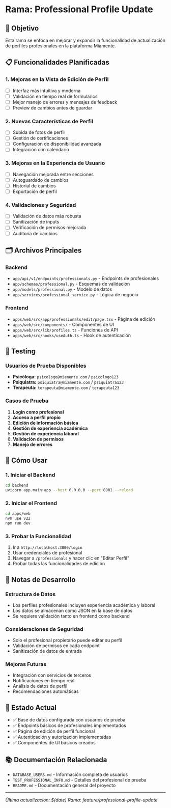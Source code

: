 # Rama: Professional Profile Update

## 🎯 Objetivo

Esta rama se enfoca en mejorar y expandir la funcionalidad de actualización de perfiles profesionales en la plataforma Miamente.

## 📋 Funcionalidades Planificadas

### 1. Mejoras en la Vista de Edición de Perfil

- [ ] Interfaz más intuitiva y moderna
- [ ] Validación en tiempo real de formularios
- [ ] Mejor manejo de errores y mensajes de feedback
- [ ] Preview de cambios antes de guardar

### 2. Nuevas Características de Perfil

- [ ] Subida de fotos de perfil
- [ ] Gestión de certificaciones
- [ ] Configuración de disponibilidad avanzada
- [ ] Integración con calendario

### 3. Mejoras en la Experiencia de Usuario

- [ ] Navegación mejorada entre secciones
- [ ] Autoguardado de cambios
- [ ] Historial de cambios
- [ ] Exportación de perfil

### 4. Validaciones y Seguridad

- [ ] Validación de datos más robusta
- [ ] Sanitización de inputs
- [ ] Verificación de permisos mejorada
- [ ] Auditoría de cambios

## 🗂️ Archivos Principales

### Backend

- `app/api/v1/endpoints/professionals.py` - Endpoints de profesionales
- `app/schemas/professional.py` - Esquemas de validación
- `app/models/professional.py` - Modelo de datos
- `app/services/professional_service.py` - Lógica de negocio

### Frontend

- `apps/web/src/app/professionals/edit/page.tsx` - Página de edición
- `apps/web/src/components/` - Componentes de UI
- `apps/web/src/lib/profiles.ts` - Funciones de API
- `apps/web/src/hooks/useAuth.ts` - Hook de autenticación

## 🧪 Testing

### Usuarios de Prueba Disponibles

- **Psicóloga:** `psicologo@miamente.com` / `psicologo123`
- **Psiquiatra:** `psiquiatra@miamente.com` / `psiquiatra123`
- **Terapeuta:** `terapeuta@miamente.com` / `terapeuta123`

### Casos de Prueba

1. **Login como profesional**
2. **Acceso a perfil propio**
3. **Edición de información básica**
4. **Gestión de experiencia académica**
5. **Gestión de experiencia laboral**
6. **Validación de permisos**
7. **Manejo de errores**

## 🚀 Cómo Usar

### 1. Iniciar el Backend

```bash
cd backend
uvicorn app.main:app --host 0.0.0.0 --port 8001 --reload
```

### 2. Iniciar el Frontend

```bash
cd apps/web
nvm use v22
npm run dev
```

### 3. Probar la Funcionalidad

1. Ir a `http://localhost:3000/login`
2. Usar credenciales de profesional
3. Navegar a `/professionals` y hacer clic en "Editar Perfil"
4. Probar todas las funcionalidades de edición

## 📝 Notas de Desarrollo

### Estructura de Datos

- Los perfiles profesionales incluyen experiencia académica y laboral
- Los datos se almacenan como JSON en la base de datos
- Se requiere validación tanto en frontend como backend

### Consideraciones de Seguridad

- Solo el profesional propietario puede editar su perfil
- Validación de permisos en cada endpoint
- Sanitización de datos de entrada

### Mejoras Futuras

- Integración con servicios de terceros
- Notificaciones en tiempo real
- Análisis de datos de perfil
- Recomendaciones automáticas

## 🔄 Estado Actual

- ✅ Base de datos configurada con usuarios de prueba
- ✅ Endpoints básicos de profesionales implementados
- ✅ Página de edición de perfil funcional
- ✅ Autenticación y autorización implementadas
- ✅ Componentes de UI básicos creados

## 📚 Documentación Relacionada

- `DATABASE_USERS.md` - Información completa de usuarios
- `TEST_PROFESSIONAL_INFO.md` - Detalles del profesional de prueba
- `README.md` - Documentación general del proyecto

---

_Última actualización: $(date)_
_Rama: feature/professional-profile-update_
